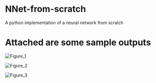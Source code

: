 # NNet-from-scratch
A python implementation of a neural network from scratch

# Attached are some sample outputs

![Figure_1](https://github.com/FaizanAli-io/NNet-from-scratch/assets/50655335/b7e1daef-2b2f-4304-90d6-a67a22dda6d4)

![Figure_2](https://github.com/FaizanAli-io/NNet-from-scratch/assets/50655335/3bbd4d4a-7a9d-4105-9cd7-0e82a717efaf)

![Figure_3](https://github.com/FaizanAli-io/NNet-from-scratch/assets/50655335/075ed8f3-c365-4645-8361-c6c343cfdf38)
